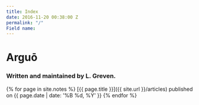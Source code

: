 ```yaml
---
title: Index
date: 2016-11-20 00:38:00 Z
permalink: "/"
Field name: 
---
```


<LINK href="{{site.url}}/css/default.css" rel="stylesheet" type="text/css">

# Arguō
### Written and maintained by L. Greven.



{% for page in site.notes %}
  [{{ page.title }}]({{ site.url }}/articles) published on {{ page.date | date: '%B %d, %Y' }}
{% endfor %}
